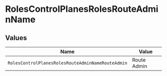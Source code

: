 # RolesControlPlanesRolesRouteAdminName


## Values

| Name                                              | Value                                             |
| ------------------------------------------------- | ------------------------------------------------- |
| `RolesControlPlanesRolesRouteAdminNameRouteAdmin` | Route Admin                                       |